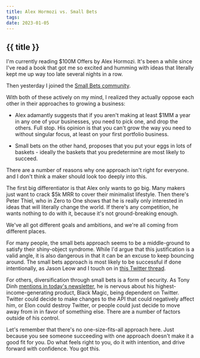 ```yaml
---
title: Alex Hormozi vs. Small Bets
tags: 
date: 2023-01-05
---
```


## {{ title }}

I'm currently reading $100M Offers by Alex Hormozi. It's been a while since I've read a book that got me so excited and humming with ideas that literally kept me up way too late several nights in a row.

Then yesterday I joined the [Small Bets community](https://dvassallo.gumroad.com/l/small-bets).

With both of these actively on my mind, I realized they actually oppose each other in their approaches to growing a business:

* Alex adamantly suggests that if you aren't making at least $1MM a year in any one of your businesses, you need to pick one, and drop the others. Full stop. His opinion is that you can't grow the way you need to without singular focus, at least on your first portfolio business. 

* Small bets on the other hand, proposes that you put your eggs in lots of baskets - ideally the baskets that you predetermine are most likely to succeed.

There are a number of reasons why one approach isn't right for everyone. and I don't think a maker should look too deeply into this.

The first big differentiator is that Alex only wants to go big. Many makers just want to crack $5k MRR to cover their minimalist lifestyle. Then there's Peter Thiel, who in Zero to One shows that he is really only interested in ideas that will literally change the world. If there's any competition, he wants nothing to do with it, because it's not ground-breaking enough.

We've all got different goals and ambitions, and we're all coming from different places.

For many people, the small bets approach seems to be a middle-ground to satisfy their shiny-object syndrome. While I'd argue that this justification is a valid angle, it is also dangerous in that it can be an excuse to keep bouncing around. The small bets approach is most likely to be successful if done intentionally, as Jason Leow and I touch on in [this Twitter thread](https://twitter.com/jasonleowsg/status/1610637417064857602).

For others, diversification through small bets is a form of security. As Tony Dinh [mentions in today's newsletter](https://news.tonydinh.com/p/dec-2022-updates-and-happy-new-year), he is nervous about his highest-income-generating product, Black Magic, being dependent on Twitter. Twitter could decide to make changes to the API that could negatively affect him, or Elon could destroy Twitter, or people could just decide to move away from in in favor of something else. There are a number of factors outside of his control.

Let's remember that there's no one-size-fits-all approach here. Just because you see someone succeeding with one approach doesn't make it a good fit for you. Do what feels right to you, do it with intention, and drive forward with confidence. You got this.

